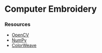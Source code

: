 # Computer Embroidery
### Resources
  * [OpenCV](http://opencv.org/)
  * [NumPy](http://numpy.org)
  * [ColorWeave](https://pypi.python.org/pypi/colorweave/0.1)
